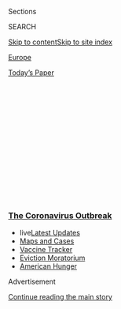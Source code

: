 <div id="app">

<div>

<div>

<div>

<div class="NYTAppHideMasthead css-1q2w90k e1suatyy0">

<div class="section css-ui9rw0 e1suatyy2">

<div class="css-eph4ug er09x8g0">

<div class="css-6n7j50">

</div>

<span class="css-1dv1kvn">Sections</span>

<div class="css-10488qs">

<span class="css-1dv1kvn">SEARCH</span>

</div>

[Skip to content](#site-content)[Skip to site
index](#site-index)

</div>

<div id="masthead-section-label" class="css-1wr3we4 eaxe0e00">

[Europe](https://www.nytimes3xbfgragh.onion/section/world/europe)

</div>

<div class="css-10698na e1huz5gh0">

</div>

</div>

<div id="masthead-bar-one" class="section hasLinks css-15hmgas e1csuq9d3">

<div class="css-uqyvli e1csuq9d0">

</div>

<div class="css-1uqjmks e1csuq9d1">

</div>

<div class="css-9e9ivx">

[](https://myaccount.nytimes3xbfgragh.onion/auth/login?response_type=cookie&client_id=vi)

</div>

<div class="css-1bvtpon e1csuq9d2">

[Today’s
Paper](https://www.nytimes3xbfgragh.onion/section/todayspaper)

</div>

</div>

</div>

</div>

<div data-aria-hidden="false">

<div id="site-content" data-role="main">

<div>

<div class="css-1aor85t" style="opacity:0.000000001;z-index:-1;visibility:hidden">

<div class="css-1hqnpie">

<div class="css-epjblv">

<span class="css-17xtcya">[Europe](/section/world/europe)</span><span class="css-x15j1o">|</span><span class="css-fwqvlz">Isolating
the Sick at Home, Italy Stores Up Family
Tragedies</span>

</div>

<div class="css-k008qs">

<div class="css-1iwv8en">

<span class="css-18z7m18"></span>

<div>

</div>

</div>

<span class="css-1n6z4y">https://nyti.ms/2VxxDx0</span>

<div class="css-1705lsu">

<div class="css-4xjgmj">

<div class="css-4skfbu" data-role="toolbar" data-aria-label="Social Media Share buttons, Save button, and Comments Panel with current comment count" data-testid="share-tools">

  - 
  - 
  - 
  - 
    
    <div class="css-6n7j50">
    
    </div>

  - 
  - 

</div>

</div>

</div>

</div>

</div>

</div>

<div class="css-13pd83m">

<div class="css-l9svim">

### [<span class="css-pa1jbp"><span class="css-1rxm0ex">The Coronavirus</span><span class="css-1rxm0ex"> Outbreak</span></span>](https://www.nytimes3xbfgragh.onion/news-event/coronavirus?name=styln-coronavirus-national&region=TOP_BANNER&block=storyline_menu_recirc&action=click&pgtype=Article&impression_id=f59e4fd0-efba-11ea-943d-2f0afe93ad3a&variant=undefined)

  - <span class="css-ousu42"><span class="css-12clwdu">live</span>[Latest
    Updates](https://www.nytimes3xbfgragh.onion/2020/09/05/world/coronavirus-covid.html?name=styln-coronavirus-national&region=TOP_BANNER&block=storyline_menu_recirc&action=click&pgtype=Article&impression_id=f59e76e0-efba-11ea-943d-2f0afe93ad3a&variant=undefined)</span>
  - <span class="css-ousu42">[Maps and
    Cases](https://www.nytimes3xbfgragh.onion/interactive/2020/us/coronavirus-us-cases.html?name=styln-coronavirus-national&region=TOP_BANNER&block=storyline_menu_recirc&action=click&pgtype=Article&impression_id=f59e76e1-efba-11ea-943d-2f0afe93ad3a&variant=undefined)</span>
  - <span class="css-ousu42">[Vaccine
    Tracker](https://www.nytimes3xbfgragh.onion/interactive/2020/science/coronavirus-vaccine-tracker.html?name=styln-coronavirus-national&region=TOP_BANNER&block=storyline_menu_recirc&action=click&pgtype=Article&impression_id=f59e76e2-efba-11ea-943d-2f0afe93ad3a&variant=undefined)</span>
  - <span class="css-ousu42">[Eviction
    Moratorium](https://www.nytimes3xbfgragh.onion/2020/09/02/your-money/eviction-moratorium-covid.html?name=styln-coronavirus-national&region=TOP_BANNER&block=storyline_menu_recirc&action=click&pgtype=Article&impression_id=f59e76e3-efba-11ea-943d-2f0afe93ad3a&variant=undefined)</span>
  - <span class="css-ousu42">[American
    Hunger](https://www.nytimes3xbfgragh.onion/interactive/2020/09/02/magazine/food-insecurity-hunger-us.html?name=styln-coronavirus-national&region=TOP_BANNER&block=storyline_menu_recirc&action=click&pgtype=Article&impression_id=f59e76e4-efba-11ea-943d-2f0afe93ad3a&variant=undefined)</span>

</div>

</div>

<div id="top-wrapper" class="css-1sy8kpn">

<div id="top-slug" class="css-l9onyx">

Advertisement

</div>

[Continue reading the main
story](#after-top)

<div class="ad top-wrapper" style="text-align:center;height:100%;display:block;min-height:250px">

<div id="top" class="place-ad" data-position="top" data-size-key="top">

</div>

</div>

<div id="after-top">

</div>

</div>

<div>

<div id="sponsor-wrapper" class="css-1hyfx7x">

<div id="sponsor-slug" class="css-19vbshk">

Supported by

</div>

[Continue reading the main
story](#after-sponsor)

<div id="sponsor" class="ad sponsor-wrapper" style="text-align:center;height:100%;display:block">

</div>

<div id="after-sponsor">

</div>

</div>

<div class="css-186x18t">

</div>

<div class="css-1vkm6nb ehdk2mb0">

# Isolating the Sick at Home, Italy Stores Up Family Tragedies

</div>

“Stay home” measures have helped Italy control the coronavirus, but home
is also a dangerous place that may be propping up the infection curve
the lockdown was meant to suppress.

<div class="css-79elbk" data-testid="photoviewer-wrapper">

<div class="css-z3e15g" data-testid="photoviewer-wrapper-hidden">

</div>

<div class="css-1a48zt4 ehw59r15" data-testid="photoviewer-children">

![<span class="css-16f3y1r e13ogyst0" data-aria-hidden="true">“The ideal
option would have been to never go back home,” said Federica Brena, a
doctor in a Bergamo coronavirus ward who self-isolated with her husband
and 1-year-old
son.</span><span class="css-cnj6d5 e1z0qqy90" itemprop="copyrightHolder"><span class="css-1ly73wi e1tej78p0">Credit...</span><span><span>Fabio
Bucciarelli for The New York
Times</span></span></span>](https://static01.graylady3jvrrxbe.onion/images/2020/04/22/world/00virus-italy-home1/merlin_171750207_748373a4-adb4-4190-a827-285c2daf3f18-articleLarge.jpg?quality=75&auto=webp&disable=upscale)

</div>

</div>

<div class="css-18e8msd">

<div class="css-vp77d3 epjyd6m0">

<div class="css-1baulvz">

By [<span class="css-1baulvz" itemprop="name">Jason
Horowitz</span>](https://www.nytimes3xbfgragh.onion/by/jason-horowitz)
and [<span class="css-1baulvz last-byline" itemprop="name">Emma
Bubola</span>](https://www.nytimes3xbfgragh.onion/by/emma-bubola)

</div>

</div>

  - 
    
    <div class="css-ld3wwf e16638kd2">
    
    Published April 24, 2020Updated May 6,
    2020
    
    </div>

  - 
    
    <div class="css-4xjgmj">
    
    <div class="css-pvvomx" data-role="toolbar" data-aria-label="Social Media Share buttons, Save button, and Comments Panel with current comment count" data-testid="share-tools">
    
      - 
      - 
      - 
      - 
        
        <div class="css-6n7j50">
        
        </div>
    
      - 
      - 
    
    </div>
    
    </div>

</div>

</div>

<div class="section meteredContent css-1r7ky0e" name="articleBody" itemprop="articleBody">

<div class="css-1fanzo5 StoryBodyCompanionColumn">

<div class="css-53u6y8">

ROME — When her middle-aged son got sick, Ruffina Pompei did what she
had done for decades, bringing vegetable soup and freshly squeezed
orange juice to his room. She slept in an armchair outside his room and
changed his clothes. She told her husband, 89, to steer clear.

But the
[coronavirus](https://www.nytimes3xbfgragh.onion/2020/05/06/world/europe/italy-coronavirus-reopening-parents.html)
tore through the apartment.

Her son died in a hospital in the region of Abruzzo on March 29. Her
husband died the next day in the same hospital. Ms. Pompei, 82, was also
diagnosed with the virus.

“I could not leave him alone,” she said of her son.

Before everyone else in the West, Italians received and largely obeyed
an order to stay at home. “I’m staying home” became a hashtag, then the
name of a national ordinance and then a motto hung from balconies and
windows. But while staying home has worked, reducing the rate of
infections, bringing down the daily toll of the dead and creating
breathing room for hospitals, home has become a dangerous place for many
[Italians](https://www.nytimes3xbfgragh.onion/2020/05/29/world/europe/italy-young-people-coronavirus.html).

Italian households represent “the biggest reservoir of infections,” said
Massimo Galli, the director of the infectious diseases department at
Luigi Sacco University Hospital in Milan. He called the cases “the
possible restarting point of the epidemic in case of a reopening.”

</div>

</div>

<div class="css-1fanzo5 StoryBodyCompanionColumn">

<div class="css-53u6y8">

The family acts as a multiplier, said Andrea Crisanti, the top
scientific consultant on the virus in the Veneto region. “This is a
ticking time bomb,” he said.

The predicament of home infections is emerging not just in
[Italy](https://www.nytimes3xbfgragh.onion/2020/05/06/world/europe/italy-coronavirus-reopening-parents.html)
but in hot spots across the globe, [in
Queens](https://www.nytimes3xbfgragh.onion/2020/04/09/nyregion/coronavirus-queens-corona-jackson-heights-elmhurst.html)
and the [Paris
suburbs](https://www.nytimes3xbfgragh.onion/2020/04/10/world/europe/coronavirus-paris-suburbs.html),
as well as the working-class neighborhoods of Rome and Milan. It is also
a problem that local officials and epidemiologists say is getting too
little attention, particularly as the government has announced tentative
steps toward reopening in early May.

</div>

</div>

<div class="css-79elbk" data-testid="photoviewer-wrapper">

<div class="css-z3e15g" data-testid="photoviewer-wrapper-hidden">

</div>

<div class="css-1a48zt4 ehw59r15" data-testid="photoviewer-children">

![<span class="css-16f3y1r e13ogyst0" data-aria-hidden="true">The
intensive care unit for patients affected by the coronavirus at
the Policlinico San Pietro hospital in Ponte San Pietro last
month.</span><span class="css-cnj6d5 e1z0qqy90" itemprop="copyrightHolder"><span class="css-1ly73wi e1tej78p0">Credit...</span><span>Fabio
Bucciarelli for The New York
Times</span></span>](https://static01.graylady3jvrrxbe.onion/images/2020/03/27/world/00virus-italy-home2/merlin_171024219_15758957-b352-4ec9-9a25-6cde5878fbb9-articleLarge.jpg?quality=75&auto=webp&disable=upscale)

</div>

</div>

<div class="css-1fanzo5 StoryBodyCompanionColumn">

<div class="css-53u6y8">

Italy’s leading virologists now consider home infections, alongside
clusters in retirement homes, to be a stubborn source of the country’s
contagion. Living together in close quarters and the failure to move the
infected into dedicated quarantine facilities have, they say,
paradoxically propped up the curve of infections that “stay home”
measures were designed to suppress.

The problem is one the Chinese government bludgeoned quickly. It
[ordered the roundup of all residents in Wuhan
infected](https://www.nytimes3xbfgragh.onion/2020/02/06/world/asia/coronavirus-china.html?action=click&module=RelatedLinks&pgtype=Article)
with the coronavirus, warehousing them in quarantine camps, sometimes
with little care. While that approach may have helped contain the virus,
ripping people apart from their homes is anathema to Western
democracies, especially Italy, where tight-knit families are the rule.

</div>

</div>

<div class="css-1fanzo5 StoryBodyCompanionColumn">

<div class="css-53u6y8">

Italy, like other Western democracies, has wrestled with the difficulty
of balancing the containment of the virus with the economic, social and
political costs of removing people without symptoms from their own
homes. The government has not made isolating patients outside their
homes a
priority.

<div id="NYT_MAIN_CONTENT_1_REGION" class="css-9tf9ac">

<div>

<div id="styln-covid-updates-world" class="section interactive-content interactive-size-medium css-1ftcdic">

<div class="css-17ih8de interactive-body">

<div id="styln-briefing-block" data-asset-id="QXJ0aWNsZTpueXQ6Ly9hcnRpY2xlLzI5YzI0NTk0LWYzYTUtNTQ2ZS1hMWNmLWFkZWYxODdiZTJiOQ==">

<div class="briefing-block-header-section">

# [Latest Updates: The Coronavirus Outbreak](https://www.nytimes3xbfgragh.onion/2020/09/04/world/covid-19-coronavirus.html?action=click&pgtype=Article&state=default&region=MAIN_CONTENT_1&context=storylines_live_updates)

<div class="briefing-block-ts">

Updated 2020-09-05T12:05:40.998Z

</div>

</div>

  - [Research connects vaping to a higher chance of catching the virus —
    and suffering its worst
    effects.](https://www.nytimes3xbfgragh.onion/2020/09/04/world/covid-19-coronavirus.html?action=click&pgtype=Article&state=default&region=MAIN_CONTENT_1&context=storylines_live_updates#link-1654f6ad)
  - [Another college football game won’t be played as
    planned.](https://www.nytimes3xbfgragh.onion/2020/09/04/world/covid-19-coronavirus.html?action=click&pgtype=Article&state=default&region=MAIN_CONTENT_1&context=storylines_live_updates#link-52e4198a)
  - [Pharmaceutical companies plan a joint pledge on safety standards as
    they move vaccines to the
    marketplace.](https://www.nytimes3xbfgragh.onion/2020/09/04/world/covid-19-coronavirus.html?action=click&pgtype=Article&state=default&region=MAIN_CONTENT_1&context=storylines_live_updates#link-181cef0)

<div class="briefing-block-footer">

<div class="briefing-block-footer-meta">

[See more
updates](https://www.nytimes3xbfgragh.onion/2020/09/04/world/covid-19-coronavirus.html?action=click&pgtype=Article&state=default&region=MAIN_CONTENT_1&context=storylines_live_updates)

</div>

<div class="briefing-block-briefinglinks">

<span>More live coverage:</span>
[Markets](https://www.nytimes3xbfgragh.onion/live/2020/09/04/business/stock-market-today-coronavirus?action=click&pgtype=Article&state=default&region=MAIN_CONTENT_1&context=storylines_live_updates)

</div>

</div>

</div>

</div>

</div>

</div>

</div>

“As a doctor I would say let’s put tanks in the streets and let’s do a
police state,” said Guido Marinoni, the president of the Bergamo
doctors’ association. “But the Western world has different realities.”

Italy has not enacted, or articulated, a clear national effort to
prevent contagious people from infecting their households. The country
has essentially accepted a controlled tragedy at home as it focuses on
preventing a contagion from running like wildfire through the society at
large.

“Domestic contagion is the lesser evil,” said Giorgio Palù, a former
professor of virology and microbiology of the University of Padova and
the former head of the European and Italian Society for Virology.
Compared to unleashing the contagion on the streets, it was better to
keep the virus in the family. “At home,” he said, “I block
it.”

</div>

</div>

<div class="css-79elbk" data-testid="photoviewer-wrapper">

<div class="css-z3e15g" data-testid="photoviewer-wrapper-hidden">

</div>

<div class="css-1a48zt4 ehw59r15" data-testid="photoviewer-children">

<div class="css-1xdhyk6 erfvjey0">

<span class="css-1ly73wi e1tej78p0">Image</span>

<div class="css-zjzyr8">

<div data-testid="lazyimage-container" style="height:258.4222222222222px">

</div>

</div>

</div>

<span class="css-16f3y1r e13ogyst0" data-aria-hidden="true">An almost
empty street in Milan this
month.</span><span class="css-cnj6d5 e1z0qqy90" itemprop="copyrightHolder"><span class="css-1ly73wi e1tej78p0">Credit...</span><span>Alessandro
Grassani for The New York Times</span></span>

</div>

</div>

<div class="css-1fanzo5 StoryBodyCompanionColumn">

<div class="css-53u6y8">

Silvio Brusaferro, the president of Italy’s national health institute,
and one of the leading advisers to the Italian government in the crisis,
acknowledged that homes were “higher-risk places,” and on Friday,
demonstrated that family infections accounted for up to 25 percent of
new cases. But he said that what was essential was that home infections
“do not spread further.”

But that offers little solace to the close-knit, multigenerational
families decimated by the virus in their own homes — to the infected
sisters who lost their father and then saw their grandfather
hospitalized in hard-hit
[Bergamo](https://www.nytimes3xbfgragh.onion/interactive/2020/03/27/world/europe/coronavirus-italy-bergamo.html?searchResultPosition=8);
to [the
Campanian](https://www.nytimes3xbfgragh.onion/2020/04/21/world/europe/italy-coronavirus-south.html?searchResultPosition=3)
hairdresser who lost both her parents; to the metalworker in Voghera who
died days after losing his two sons.

</div>

</div>

<div class="css-1fanzo5 StoryBodyCompanionColumn">

<div class="css-53u6y8">

Experts have estimated that more than a million people in Italy could be
infected with the virus at home. The persistence of cases is telling.
Despite a nationwide drop in the number of new infections and deaths,
Lombardy, which remains the Italian epicenter, announced more than 5,000
new cases this week alone, with nearly 900 deaths.

Many public health officials say that the actual number of infections
could be as many as 10 times that.

<div id="NYT_MAIN_CONTENT_2_REGION" class="css-9tf9ac">

<div>

</div>

</div>

Federico Ricci-Tersenghi, a scientist at the University of Rome La
Sapienza who specializes in theoretical modeling, said that stemming the
contagion required facilities like in China dedicated to isolating
positive cases.

“Staying home is not the solution, not for the economy or for the
epidemic,” he said. “To reopen without having this in place is very
risky. It’s probable that the epidemic will start up again.”

When a delegation of Chinese doctors came to Italy in March, they
emphasized the importance of prefabricated structures with a high number
of beds to isolate all the positive cases.

“They explained that it was essential to separate positive cases from
the family,” recalled Giampietro Rupolo, the president of the Red Cross
in Padua, who was among those who greeted them. “Otherwise it was harder
to contain.”

But Italian officials have clearly determined that housing the infected
in dedicated facilities is not feasible.

</div>

</div>

<div class="css-1fanzo5 StoryBodyCompanionColumn">

<div class="css-53u6y8">

Giovanni Rezza, director of infectious diseases at the national health
institute, said that the government did not think that a centralized
effort was “feasible, possible,
appreciated.”

</div>

</div>

<div class="css-79elbk" data-testid="photoviewer-wrapper">

<div class="css-z3e15g" data-testid="photoviewer-wrapper-hidden">

</div>

<div class="css-1a48zt4 ehw59r15" data-testid="photoviewer-children">

<div class="css-1xdhyk6 erfvjey0">

<span class="css-1ly73wi e1tej78p0">Image</span>

<div class="css-zjzyr8">

<div data-testid="lazyimage-container" style="height:258.4222222222222px">

</div>

</div>

</div>

<span class="css-16f3y1r e13ogyst0" data-aria-hidden="true">In Milan,
the Michelangelo Hotel was set aside for residents with positive
coronavirus test
results.</span><span class="css-cnj6d5 e1z0qqy90" itemprop="copyrightHolder"><span class="css-1ly73wi e1tej78p0">Credit...</span><span>Alessandro
Grassani for The New York Times</span></span>

</div>

</div>

<div class="css-1fanzo5 StoryBodyCompanionColumn">

<div class="css-53u6y8">

Italian media [have
reported](https://www.corriere.it/cronache/20_aprile_20/coronavirus-fase-2-condizioni-le-regioni-che-vogliono-partire-prima-2a328f02-82bc-11ea-86b3-8aab0c7cf936.shtml)
that the government is considering making the lifting of lockdowns in
Italy’s regions contingent on local authorities providing quarantine
facilities for the infected. Experts have also emphasized the importance
of contact tracing and early diagnoses, since contagion can also happen
before a patient starts showing symptoms.

For now, however, Prime Minister Giuseppe Conte has largely steered
clear of the issue of home infection. A government decree in March
allowed local authorities to seize hotels to host patients who cannot
safely self-isolate at home. But, as is the case with many of the
government decrees, it is being interpreted and implemented differently
around the
country.

<div id="NYT_MAIN_CONTENT_3_REGION" class="css-9tf9ac">

<div>

<div id="styln-prism-freeform-1594220623585" class="section interactive-content interactive-size-medium css-1ftcdic">

<div class="css-17ih8de interactive-body">

<div id="prism-freeform-block-62914" class="css-19mumt8" data-role="complementary" data-storyline="The Coronavirus Outbreak" data-truncated="true" tabindex="0">

<div class="css-a8d9oz">

<div class="css-eb027h">

[](https://www.nytimes3xbfgragh.onion/news-event/coronavirus?action=click&pgtype=Article&state=default&region=MAIN_CONTENT_3&context=storylines_faq)

### The Coronavirus Outbreak ›

#### Frequently Asked Questions

Updated September 4, 2020

  - #### What are the symptoms of coronavirus?
    
      - In the beginning, the coronavirus [seemed like it was primarily
        a respiratory
        illness](https://www.nytimes3xbfgragh.onion/article/coronavirus-facts-history.html?action=click&pgtype=Article&state=default&region=MAIN_CONTENT_3&context=storylines_faq#link-6817bab5) —
        many patients had fever and chills, were weak and tired, and
        coughed a lot, though some people don’t show many symptoms at
        all. Those who seemed sickest had pneumonia or acute respiratory
        distress syndrome and received supplemental oxygen. By now,
        doctors have identified many more symptoms and syndromes. In
        April, [the C.D.C. added to the list of early
        signs](https://www.nytimes3xbfgragh.onion/2020/04/27/health/coronavirus-symptoms-cdc.html?action=click&pgtype=Article&state=default&region=MAIN_CONTENT_3&context=storylines_faq) sore
        throat, fever, chills and muscle aches. Gastrointestinal upset,
        such as diarrhea and nausea, has also been observed. Another
        telltale sign of infection may be a sudden, profound diminution
        of one’s [sense of smell and
        taste.](https://www.nytimes3xbfgragh.onion/2020/03/22/health/coronavirus-symptoms-smell-taste.html?action=click&pgtype=Article&state=default&region=MAIN_CONTENT_3&context=storylines_faq) Teenagers
        and young adults in some cases have developed painful red and
        purple lesions on their fingers and toes — nicknamed “Covid toe”
        — but few other serious symptoms.

  - #### Why is it safer to spend time together outside?
    
      - [Outdoor
        gatherings](https://www.nytimes3xbfgragh.onion/2020/05/15/us/coronavirus-what-to-do-outside.html?action=click&pgtype=Article&state=default&region=MAIN_CONTENT_3&context=storylines_faq) lower
        risk because wind disperses viral droplets, and sunlight can
        kill some of the virus. Open spaces prevent the virus from
        building up in concentrated amounts and being inhaled, which can
        happen when infected people exhale in a confined space for long
        stretches of time, said Dr. Julian W. Tang, a virologist at the
        University of Leicester.

  - #### Why does standing six feet away from others help?
    
      - The coronavirus spreads primarily through droplets from your
        mouth and nose, especially when you cough or sneeze. The C.D.C.,
        one of the organizations using that measure, [bases its
        recommendation of six
        feet](https://www.nytimes3xbfgragh.onion/2020/04/14/health/coronavirus-six-feet.html?action=click&pgtype=Article&state=default&region=MAIN_CONTENT_3&context=storylines_faq) on
        the idea that most large droplets that people expel when they
        cough or sneeze will fall to the ground within six feet. But six
        feet has never been a magic number that guarantees complete
        protection. Sneezes, for instance, can launch droplets a lot
        farther than six feet, [according to a recent
        study](https://jamanetwork.com/journals/jama/fullarticle/2763852).
        It's a rule of thumb: You should be safest standing six feet
        apart outside, especially when it's windy. But keep a mask on at
        all times, even when you think you’re far enough apart.

  - #### I have antibodies. Am I now immune?
    
      - As of right now,[ that seems likely, for at least several
        months.](https://www.nytimes3xbfgragh.onion/2020/07/22/health/covid-antibodies-herd-immunity.html?action=click&pgtype=Article&state=default&region=MAIN_CONTENT_3&context=storylines_faq) There
        have been frightening accounts of people suffering what seems to
        be a second bout of Covid-19. But experts say these patients may
        have a drawn-out course of infection, with the virus taking a
        slow toll weeks to months after initial exposure. People
        infected with the coronavirus typically
        [produce](https://www.nature.com/articles/s41586-020-2456-9) immune
        molecules called antibodies, which are [protective proteins made
        in response to an
        infection](https://www.nytimes3xbfgragh.onion/2020/05/07/health/coronavirus-antibody-prevalence.html?action=click&pgtype=Article&state=default&region=MAIN_CONTENT_3&context=storylines_faq)[.
        These antibodies
        may](https://www.nytimes3xbfgragh.onion/2020/05/07/health/coronavirus-antibody-prevalence.html?action=click&pgtype=Article&state=default&region=MAIN_CONTENT_3&context=storylines_faq) last
        in the body [only two to three
        months](https://www.nature.com/articles/s41591-020-0965-6),
        which may seem worrisome, but that’s perfectly normal after an
        acute infection subsides, said Dr. Michael Mina, an immunologist
        at Harvard University. It may be possible to get the coronavirus
        again, but it’s highly unlikely that it would be possible in a
        short window of time from initial infection or make people
        sicker the second time.

  - #### What are my rights if I am worried about going back to work?
    
      - Employers have to provide [a safe
        workplace](https://www.osha.gov/SLTC/covid-19/standards.html) with
        policies that protect everyone equally. [And if one of your
        co-workers tests positive for the coronavirus, the
        C.D.C.](https://www.nytimes3xbfgragh.onion/article/coronavirus-money-unemployment.html?action=click&pgtype=Article&state=default&region=MAIN_CONTENT_3&context=storylines_faq) has
        said that [employers should tell their
        employees](https://www.cdc.gov/coronavirus/2019-ncov/community/guidance-business-response.html) --
        without giving you the sick employee’s name -- that they may
        have been exposed to the
virus.

<div id="styln-survey-component-62914" class="styln-survey-component" data-surveyname="faq" data-surveystoryline="coronavirus">

</div>

</div>

<div class="css-6mllg9">

</div>

<div class="css-pmm6ed">

<span class="css-5gimkt"></span>

</div>

</div>

</div>

</div>

</div>

</div>

</div>

In most cases, only people with confirmed cases can go to dedicated
hotel rooms. But the hotel rooms are not available everywhere, and
neither are tests for the virus, which in the hardest-hit places are
given only to people who have been hospitalized.

Officials in Tuscany have urged people who left the hospital with mild
symptoms to isolate in converted hotels. But urge is all they could do,
and by mid-April only 200 had chosen the facilities. Others preferred to
sign a document declaring they would self-isolate at home. In Milan, the
Michelangelo Hotel, set aside for residents with positive coronavirus
test results, was far from full.

In Bergamo, the hardest-hit part of Italy, there are only 400 spots set
aside in local hotels for an infected population at home estimated to be
around 65,000, according to the local doctors’ association.

</div>

</div>

<div class="css-1fanzo5 StoryBodyCompanionColumn">

<div class="css-53u6y8">

Working-class Italians often face the hardest choices.

In the southern region of Calabria, Paolina Mazza, 63, who has the
coronavirus, self-isolated at home after her husband was hospitalized
with the virus. She expressed frustration that authorities gave her no
alternative but to go home, where she tried to keep some distance from
her son, 39.

“We don’t have a second house to isolate and they live in a tiny
apartment,” her daughter Daniela said. “We are constantly scared.”

Even some doctors considered the infection of their own families as
inevitable.

Federica Brena, a 35-year-old doctor in the coronavirus ward of
Bergamo’s Humanitas Gavazzeni hospital, came down with symptoms and
immediately diagnosed herself and self-isolated at home, with her
husband and 1-year-old son.

“The ideal option would have been to never go back home,” she said. “It
was obvious that I would infect the two of them.”

Her son came down with a fever and a cough. Her husband also got sick a
few days later, and his fever did not go down for 12 days. “Living in a
home with other people, for as much as one tries to isolate, it’s hard,”
she said, adding everyone was improving. “Especially if you don’t live
in a palace.”

Self-isolating was also especially difficult for older people, who often
need special care and attention.

</div>

</div>

<div class="css-1fanzo5 StoryBodyCompanionColumn">

<div class="css-53u6y8">

In late February, Emanuele Visigalli and his brother looked after their
mother, 79, who had come down with a cough and temperature in the
Lombardy town of Fombio, near the country’s initial
outbreak.

</div>

</div>

<div class="css-79elbk" data-testid="photoviewer-wrapper">

<div class="css-z3e15g" data-testid="photoviewer-wrapper-hidden">

</div>

<div class="css-1a48zt4 ehw59r15" data-testid="photoviewer-children">

<div class="css-1xdhyk6 erfvjey0">

<span class="css-1ly73wi e1tej78p0">Image</span>

<div class="css-zjzyr8">

<div data-testid="lazyimage-container" style="height:257.77777777777777px">

</div>

</div>

</div>

<span class="css-16f3y1r e13ogyst0" data-aria-hidden="true">Emanuele
Visigalli surrounded by his family at home in Codogno. “At the dinner
table, I sit on one side of the table and they all sit on the other
side,” he
said.</span><span class="css-cnj6d5 e1z0qqy90" itemprop="copyrightHolder"><span class="css-1ly73wi e1tej78p0">Credit...</span><span>Fabio
Bucciarelli for The New York Times</span></span>

</div>

</div>

<div class="css-1fanzo5 StoryBodyCompanionColumn">

<div class="css-53u6y8">

He tried to get her hospitalized, but dispatchers from the coronavirus
hotline suggested she self-isolate at home. The idea of abandoning them,
he said, was impossible.

An ambulance first came for his mother. Then for his father, 81. Then, a
week later, another came for him. Both his parents died in the hospital,
but he improved and doctors sent him home.

He said he did not hug his children or kiss his wife when he got back,
and started sleeping in a separate room that his wife disinfected every
day.

“At the dinner table, I sit on one side of the table and they all sit on
the other side,” he said. Looking out his window, he said he grew upset
by the people walking the streets. “What is their problem with staying
at home?”

</div>

</div>

<div>

</div>

</div>

<div>

</div>

<div>

</div>

<div>

</div>

<div>

<div id="bottom-wrapper" class="css-1ede5it">

<div id="bottom-slug" class="css-l9onyx">

Advertisement

</div>

[Continue reading the main
story](#after-bottom)

<div id="bottom" class="ad bottom-wrapper" style="text-align:center;height:100%;display:block;min-height:90px">

</div>

<div id="after-bottom">

</div>

</div>

</div>

</div>

</div>

## Site Index

<div>

</div>

## Site Information Navigation

  - [© <span>2020</span> <span>The New York Times
    Company</span>](https://help.nytimes3xbfgragh.onion/hc/en-us/articles/115014792127-Copyright-notice)

<!-- end list -->

  - [NYTCo](https://www.nytco.com/)
  - [Contact
    Us](https://help.nytimes3xbfgragh.onion/hc/en-us/articles/115015385887-Contact-Us)
  - [Work with us](https://www.nytco.com/careers/)
  - [Advertise](https://nytmediakit.com/)
  - [T Brand Studio](http://www.tbrandstudio.com/)
  - [Your Ad
    Choices](https://www.nytimes3xbfgragh.onion/privacy/cookie-policy#how-do-i-manage-trackers)
  - [Privacy](https://www.nytimes3xbfgragh.onion/privacy)
  - [Terms of
    Service](https://help.nytimes3xbfgragh.onion/hc/en-us/articles/115014893428-Terms-of-service)
  - [Terms of
    Sale](https://help.nytimes3xbfgragh.onion/hc/en-us/articles/115014893968-Terms-of-sale)
  - [Site
    Map](https://spiderbites.nytimes3xbfgragh.onion)
  - [Help](https://help.nytimes3xbfgragh.onion/hc/en-us)
  - [Subscriptions](https://www.nytimes3xbfgragh.onion/subscription?campaignId=37WXW)

</div>

</div>

</div>

</div>
